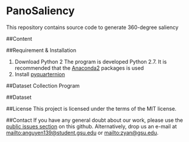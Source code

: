 # PanoSaliency
This repository contains source code to generate 360-degree saliency

##Content

##Requirement & Installation
1. Download Python 2 
The program is developed Python 2.7. It is recommended that the [Anaconda2](https://www.anaconda.com/distribution/) packages is used
2. Install [pyquarternion](http://kieranwynn.github.io/pyquaternion/)

##Dataset Collection Program

##Dataset

##License
This project is licensed under the terms of the MIT license.

##Contact
If you have any general doubt about our work, please use the [public issues section](https://github.com/phananh1010/PanoSalNet/issues) on this github. Alternatively, drop us an e-mail at <mailto:anguyen139@student.gsu.edu> or <mailto:zyan@gsu.edu>.
